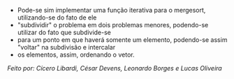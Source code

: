 - Pode-se sim implementar uma função iterativa para o mergesort, utilizando-se do fato de ele
- "subdividir" o problema em dois problemas menores, podendo-se utilizar do fato que subdivide-se
- para um ponto em que haverá somente um elemento, podendo-se assim "voltar" na subdivisão e intercalar
- os elementos, assim, ordenando o vetor.

*Feito por: Cícero Libardi, César Devens, Leonardo Borges e Lucas Oliveira*